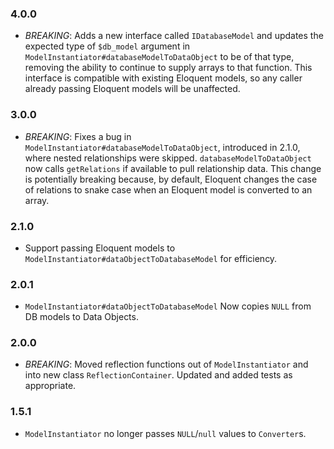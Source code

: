 ### 4.0.0
* _BREAKING_: Adds a new interface called `IDatabaseModel` and updates the expected type of `$db_model` argument in `ModelInstantiator#databaseModelToDataObject` to be of that type, removing the ability to continue to supply arrays to that function. This interface is compatible with existing Eloquent models, so any caller already passing Eloquent models will be unaffected.

### 3.0.0
* _BREAKING_: Fixes a bug in `ModelInstantiator#databaseModelToDataObject`, introduced in 2.1.0, where nested relationships were skipped.  `databaseModelToDataObject` now calls `getRelations` if available to pull relationship data.  This change is potentially breaking because, by default, Eloquent changes the case of relations to snake case when an Eloquent model is converted to an array.

### 2.1.0
* Support passing Eloquent models to `ModelInstantiator#dataObjectToDatabaseModel` for efficiency.

### 2.0.1
* `ModelInstantiator#dataObjectToDatabaseModel` Now copies `NULL` from DB models to Data Objects.

### 2.0.0
* _BREAKING_: Moved reflection functions out of `ModelInstantiator` and into new class `ReflectionContainer`. Updated and added tests as appropriate.

### 1.5.1
* `ModelInstantiator` no longer passes `NULL`/`null` values to `Converter`s.
